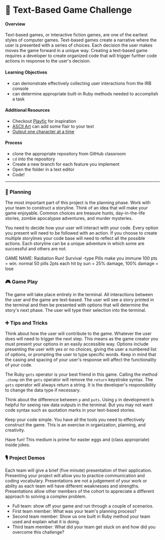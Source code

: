 # 👾 Text-Based Game Challenge

#### Overview

Text-based games, or interactive fiction games, are one of the earliest styles of computer games. Text-based games create a narrative where the user is presented with a series of choices. Each decision the user makes moves the game forward in a unique way. Creating a text-based game requires a developer to create organized code that will trigger further code actions in response to the user's decision.

#### Learning Objectives

- can demonstrate effectively collecting user interactions from the IRB console
- can determine appropriate built-in Ruby methods needed to accomplish a task

#### Additional Resources

- Checkout [Playfic](http://playfic.com/explore/popular) for inspiration
- [ASCII Art](https://www.asciiart.eu/) can add some flair to your text
- [Output one character at a time](https://stackoverflow.com/questions/4515157/read-a-ruby-string-one-character-at-a-time-for-word-wrapping)

#### Process

- clone the appropriate repository from GitHub classroom
- `cd` into the repository
- Create a new branch for each feature you implement
- Open the folder in a text editor
- Code!

---

### 🤔 Planning

The most important part of this project is the planning phase. Work with your team to construct a storyline. Think of an idea that will make your game enjoyable. Common choices are treasure hunts, day-in-the-life stories, zombie apocalypse adventures, and murder mysteries.

You need to decide how your user will interact with your code. Every option you present will need to be followed with an action. If you choose to create multiple storylines your code base will need to reflect all the possible actions. Each storyline can be a unique adventure in which some are successful and others are not.

GAME NAME: Raidiation Run!
Survival -type 
Pills make you immune 100 pts = win. normal 50 pills 2pts each
hit by sun = 25% damage, 100% damage = lose

### 🎮 Game Play

The game will take place entirely in the terminal. All interactions between the user and the game are text-based. The user will see a story printed in the terminal and then be presented with options that will determine the story's next phase. The user will type their selection into the terminal.

### ➕ Tips and Tricks

Think about how the user will contribute to the game. Whatever the user does will need to trigger the next step. This means as the game creator you must present your options in an easily accessible way. Options include presenting the user with yes or no choices, giving the user a numbered list of options, or prompting the user to type specific words. Keep in mind that the casing and spacing of your user's response will affect the functionality of your code.

The Ruby `gets` operator is your best friend in this game. Calling the method `.chomp` on the `gets` operator will remove the `return` keystroke syntax. The `gets` operator will always return a string. It is the developer's responsibility to change the data type if necessary.

Think about the difference between `p` and `puts`. Using `p` in development is helpful for seeing raw data outputs in the terminal. But you may not want code syntax such as quotation marks in your text-based stories.

Keep your code simple. You have all the tools you need to effectively construct the game. This is an exercise in organization, planning, and creativity.

Have fun! This medium is prime for easter eggs and (class appropriate) inside jokes.

### 🎙 Project Demos
Each team will give a brief (five minute) presentation of their application. Presenting your project will allow you to practice communication and coding vocabulary. Presentations are not a judgement of your work or ability as each team will have different weaknesses and strengths. Presentations allow other members of the cohort to appreciate a different approach to solving a complex problem.

- Full team: show off your game and run through a couple of scenarios.
- First team member: What was your team's planning process?
- Second team member: Show us one built in Ruby method your team used and explain what it is doing.
- Third team member: What did your team get stuck on and how did you overcome this challenge?
